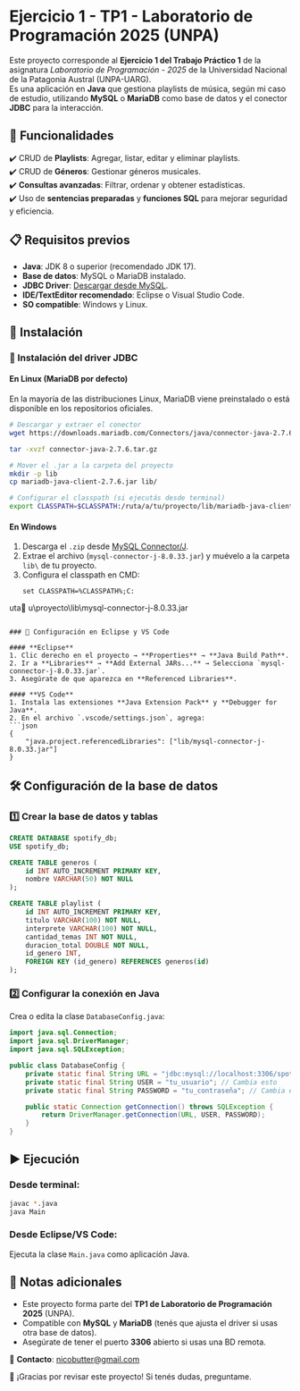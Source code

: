 # Ejercicio 1 - TP1 - Laboratorio de Programación 2025 (UNPA)

Este proyecto corresponde al **Ejercicio 1 del Trabajo Práctico 1** de la asignatura *Laboratorio de Programación - 2025* de la Universidad Nacional de la Patagonia Austral (UNPA-UARG).  
Es una aplicación en **Java** que gestiona playlists de música, según mi caso de estudio, utilizando **MySQL** o **MariaDB** como base de datos y el conector **JDBC** para la interacción.

## 📌 Funcionalidades

✔️ CRUD de **Playlists**: Agregar, listar, editar y eliminar playlists.  
✔️ CRUD de **Géneros**: Gestionar géneros musicales.  
✔️ **Consultas avanzadas**: Filtrar, ordenar y obtener estadísticas.  
✔️ Uso de **sentencias preparadas** y **funciones SQL** para mejorar seguridad y eficiencia.  

## 📋 Requisitos previos

- **Java**: JDK 8 o superior (recomendado JDK 17).
- **Base de datos**: MySQL o MariaDB instalado.
- **JDBC Driver**: [Descargar desde MySQL](https://dev.mysql.com/downloads/connector/j/).
- **IDE/TextEditor recomendado**: Eclipse o Visual Studio Code.
- **SO compatible**: Windows y Linux.

## 🔧 Instalación

### 🔹 Instalación del driver JDBC

#### En **Linux** (MariaDB por defecto)
En la mayoría de las distribuciones Linux, MariaDB viene preinstalado o está disponible en los repositorios oficiales.

```bash
# Descargar y extraer el conector
wget https://downloads.mariadb.com/Connectors/java/connector-java-2.7.6.tar.gz

tar -xvzf connector-java-2.7.6.tar.gz

# Mover el .jar a la carpeta del proyecto
mkdir -p lib
cp mariadb-java-client-2.7.6.jar lib/

# Configurar el classpath (si ejecutás desde terminal)
export CLASSPATH=$CLASSPATH:/ruta/a/tu/proyecto/lib/mariadb-java-client-2.7.6.jar
```

#### En **Windows**
1. Descarga el `.zip` desde [MySQL Connector/J](https://dev.mysql.com/downloads/connector/j/).  
2. Extrae el archivo (`mysql-connector-j-8.0.33.jar`) y muévelo a la carpeta `lib\` de tu proyecto.  
3. Configura el classpath en CMD:  
   ```batch
   set CLASSPATH=%CLASSPATH%;C:
uta	u\proyecto\lib\mysql-connector-j-8.0.33.jar
   ```

### 🔹 Configuración en Eclipse y VS Code

#### **Eclipse**
1. Clic derecho en el proyecto → **Properties** → **Java Build Path**.  
2. Ir a **Libraries** → **Add External JARs...** → Selecciona `mysql-connector-j-8.0.33.jar`.  
3. Asegúrate de que aparezca en **Referenced Libraries**.

#### **VS Code**
1. Instala las extensiones **Java Extension Pack** y **Debugger for Java**.  
2. En el archivo `.vscode/settings.json`, agrega:
   ```json
   {
       "java.project.referencedLibraries": ["lib/mysql-connector-j-8.0.33.jar"]
   }
   ```

## 🛠 Configuración de la base de datos

### **1️⃣ Crear la base de datos y tablas**

```sql
CREATE DATABASE spotify_db;
USE spotify_db;

CREATE TABLE generos (
    id INT AUTO_INCREMENT PRIMARY KEY,
    nombre VARCHAR(50) NOT NULL
);

CREATE TABLE playlist (
    id INT AUTO_INCREMENT PRIMARY KEY,
    titulo VARCHAR(100) NOT NULL,
    interprete VARCHAR(100) NOT NULL,
    cantidad_temas INT NOT NULL,
    duracion_total DOUBLE NOT NULL,
    id_genero INT,
    FOREIGN KEY (id_genero) REFERENCES generos(id)
);
```

### **2️⃣ Configurar la conexión en Java**

Crea o edita la clase `DatabaseConfig.java`:

```java
import java.sql.Connection;
import java.sql.DriverManager;
import java.sql.SQLException;

public class DatabaseConfig {
    private static final String URL = "jdbc:mysql://localhost:3306/spotify_db";
    private static final String USER = "tu_usuario"; // Cambia esto
    private static final String PASSWORD = "tu_contraseña"; // Cambia esto

    public static Connection getConnection() throws SQLException {
        return DriverManager.getConnection(URL, USER, PASSWORD);
    }
}
```

## ▶️ Ejecución

### Desde **terminal**:
```bash
javac *.java
java Main
```

### Desde **Eclipse/VS Code**:
Ejecuta la clase `Main.java` como aplicación Java.

## 📢 Notas adicionales

- Este proyecto forma parte del **TP1 de Laboratorio de Programación 2025** (UNPA).  
- Compatible con **MySQL** y **MariaDB** (tenés que ajusta el driver si usas otra base de datos).  
- Asegúrate de tener el puerto **3306** abierto si usas una BD remota.  

📧 **Contacto**: [nicobutter@gmail.com](mailto:nicobutter@gmail.com)  

🚀 ¡Gracias por revisar este proyecto! Si tenés dudas, preguntame. 

